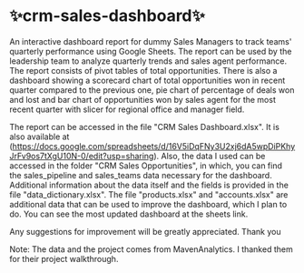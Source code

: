 # ✨crm-sales-dashboard✨
An interactive dashboard report for dummy Sales Managers to track teams' quarterly performance using Google Sheets. The report can be used by the leadership team to analyze quarterly trends and sales agent performance. The report consists of pivot tables of total opportunities. There is also a dashboard showing a scorecard chart of total opportunities won in recent quarter compared to the previous one, pie chart of percentage of deals won and lost and bar chart of opportunities won by sales agent for the most recent quarter with slicer for regional office and manager field.

The report can be accessed in the file "CRM Sales Dashboard.xlsx". It is also available at (https://docs.google.com/spreadsheets/d/16V5iDqFNy3U2xj6dA5wpDiPKhyJrFv9os7tXgU10N-0/edit?usp=sharing). Also, the data I used can be accessed in the folder "CRM Sales Opportunities", in which, you can find the sales_pipeline and sales_teams data necessary for the dashboard. Additional information about the data itself and the fields is provided in the file "data_dictionary.xlsx". The file "products.xlsx" and "accounts.xlsx" are additional data that can be used to improve the dashboard, which I plan to do. You can see the most updated dashboard at the sheets link. 

Any suggestions for improvement will be greatly appreciated. Thank you

Note: The data and the project comes from MavenAnalytics. I thanked them for their project walkthrough.
